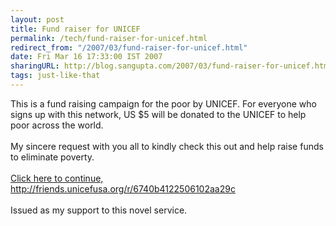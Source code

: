 ```yaml
---
layout: post
title: Fund raiser for UNICEF
permalink: /tech/fund-raiser-for-unicef.html
redirect_from: "/2007/03/fund-raiser-for-unicef.html"
date: Fri Mar 16 17:33:00 IST 2007
sharingURL: http://blog.sangupta.com/2007/03/fund-raiser-for-unicef.html
tags: just-like-that
---
```


This is a fund raising campaign for the poor by UNICEF. For everyone who signs up with this network, US $5 will be donated to the UNICEF to help poor across the world.
<br>
<br>My sincere request with you all to kindly check this out and help raise funds to eliminate poverty.
<br>
<br>
<a href="http://friends.unicefusa.org/r/6740b4122506102aa29c">Click here to continue, http://friends.unicefusa.org/r/6740b4122506102aa29c</a>
<br>
<br>Issued as my support to this novel service.

